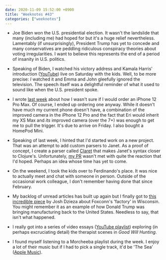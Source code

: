 ```yaml
---
date: 2020-11-09 15:52:00 +0900
title: "Weeknotes #43"
categories: ["weeknotes"]
---
```


- Joe Biden won the U.S. presidential election. It wasn't the landslide that many (including me) had hoped for but it's a huge relief nevertheless. Lamentably (if unsurprisingly), President Trump has yet to concede and many conservatives are peddling ridiculous conspiracy theories about voting irregularities. I want to believe this represents the end of a period of insanity in U.S. politics.

- Speaking of Biden, I watched his victory address and Kamala Harris' introduction ([YouTube](https://www.youtube.com/watch?v=vaThx7z6e0M)) live on Saturday with the kids. Well, to be more precise: _I_ watched it and Emma and John gleefully ignored the television. The speech itself was a delightful reminder of what it used to sound like when the U.S. president spoke.

- I wrote [last week](https://updates.inqk.net/post/1604327220.html) about how I wasn't sure if I would order an iPhone 12 Pro Max. Of course, I ended up ordering one anyway. While it doesn't have much my current phone doesn't have, a combination of the improved camera in the iPhone 12 Pro and the fact that Eri would inherit my XS Max and _its_ improved camera (over the 7+) was enough to get me to pull the trigger. It's due to arrive on Friday. I also bought a HomePod Mini.

- Speaking of last week, I hinted that I'd started work on a new project. That was an attempt to add custom parsers to Janet. As a proof of concept, I create a parser called [Claret](https://github.com/pyrmont/claret) that makes Janet's syntax closer to Clojure's. Unfortunately, [my PR](https://github.com/janet-lang/janet/pull/495) wasn't met with quite the reaction that I'd hoped. Perhaps an idea whose time has yet to come.

- On the weekend, I took the kids over to Ferdinando's place. It was nice to actually meet and chat with someone in person. Outside of the occasional work colleague, I don't remember having done that since February.

- My backlog of unread articles has built up again but I finally got to [this incredible piece](https://www.theverge.com/21507966/foxconn-empty-factories-wisconsin-jobs-loophole-trump) by Josh Dzieza about Foxconn's 'factory' in Wisconsin. You might remember it as an example of how Donald Trump was bringing manufacturing back to the United States. Needless to say, that isn't what happened.

- I really got into a series of video essays ([YouTube playlist](https://www.youtube.com/playlist?list=PLIrZsx9CxvcHW6mRk75PZveDizWWzafRq)) exploring (in perhaps excruciating detail) the therapist scenes in _Good Will Hunting_.

- I found myself listening to a Morcheeba playlist during the week. I enjoy a lot of their music but if I had to pick a single track, it'd be 'The Sea' ([Apple Music](https://music.apple.com/us/album/the-sea/358317593?i=358317744)).
